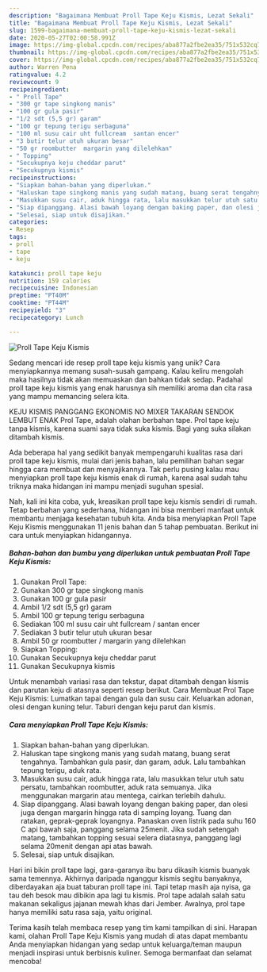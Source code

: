 ```yaml
---
description: "Bagaimana Membuat Proll Tape Keju Kismis, Lezat Sekali"
title: "Bagaimana Membuat Proll Tape Keju Kismis, Lezat Sekali"
slug: 1599-bagaimana-membuat-proll-tape-keju-kismis-lezat-sekali
date: 2020-05-27T02:00:58.991Z
image: https://img-global.cpcdn.com/recipes/aba877a2fbe2ea35/751x532cq70/proll-tape-keju-kismis-foto-resep-utama.jpg
thumbnail: https://img-global.cpcdn.com/recipes/aba877a2fbe2ea35/751x532cq70/proll-tape-keju-kismis-foto-resep-utama.jpg
cover: https://img-global.cpcdn.com/recipes/aba877a2fbe2ea35/751x532cq70/proll-tape-keju-kismis-foto-resep-utama.jpg
author: Warren Pena
ratingvalue: 4.2
reviewcount: 9
recipeingredient:
- " Proll Tape"
- "300 gr tape singkong manis"
- "100 gr gula pasir"
- "1/2 sdt (5,5 gr) garam"
- "100 gr tepung terigu serbaguna"
- "100 ml susu cair uht fullcream  santan encer"
- "3 butir telur utuh ukuran besar"
- "50 gr roombutter  margarin yang dilelehkan"
- " Topping"
- "Secukupnya keju cheddar parut"
- "Secukupnya kismis"
recipeinstructions:
- "Siapkan bahan-bahan yang diperlukan."
- "Haluskan tape singkong manis yang sudah matang, buang serat tengahnya. Tambahkan gula pasir, dan garam, aduk. Lalu tambahkan tepung terigu, aduk rata."
- "Masukkan susu cair, aduk hingga rata, lalu masukkan telur utuh satu persatu, tambahkan roombutter, aduk rata semuanya. Jika menggunakan margarin atau mentega, cairkan terlebih dahulu."
- "Siap dipanggang. Alasi bawah loyang dengan baking paper, dan olesi juga dengan margarin hingga rata di samping loyang. Tuang dan ratakan, geprak-geprak loyangnya. Panaskan oven listrik pada suhu 160 C api bawah saja, panggang selama 25menit. Jika sudah setengah matang, tambahkan topping sesuai selera diatasnya, panggang lagi selama 20menit dengan api atas bawah."
- "Selesai, siap untuk disajikan."
categories:
- Resep
tags:
- proll
- tape
- keju

katakunci: proll tape keju 
nutrition: 159 calories
recipecuisine: Indonesian
preptime: "PT40M"
cooktime: "PT44M"
recipeyield: "3"
recipecategory: Lunch

---
```



![Proll Tape Keju Kismis](https://img-global.cpcdn.com/recipes/aba877a2fbe2ea35/751x532cq70/proll-tape-keju-kismis-foto-resep-utama.jpg)

Sedang mencari ide resep proll tape keju kismis yang unik? Cara menyiapkannya memang susah-susah gampang. Kalau keliru mengolah maka hasilnya tidak akan memuaskan dan bahkan tidak sedap. Padahal proll tape keju kismis yang enak harusnya sih memiliki aroma dan cita rasa yang mampu memancing selera kita.

KEJU KISMIS PANGGANG EKONOMIS NO MIXER TAKARAN SENDOK LEMBUT ENAK Prol Tape, adalah olahan berbahan tape. Prol tape keju tanpa kismis, karena suami saya tidak suka kismis. Bagi yang suka silakan ditambah kismis.

Ada beberapa hal yang sedikit banyak mempengaruhi kualitas rasa dari proll tape keju kismis, mulai dari jenis bahan, lalu pemilihan bahan segar hingga cara membuat dan menyajikannya. Tak perlu pusing kalau mau menyiapkan proll tape keju kismis enak di rumah, karena asal sudah tahu triknya maka hidangan ini mampu menjadi suguhan spesial.


Nah, kali ini kita coba, yuk, kreasikan proll tape keju kismis sendiri di rumah. Tetap berbahan yang sederhana, hidangan ini bisa memberi manfaat untuk membantu menjaga kesehatan tubuh kita. Anda bisa menyiapkan Proll Tape Keju Kismis menggunakan 11 jenis bahan dan 5 tahap pembuatan. Berikut ini cara untuk menyiapkan hidangannya.

<!--inarticleads1-->

##### Bahan-bahan dan bumbu yang diperlukan untuk pembuatan Proll Tape Keju Kismis:

1. Gunakan  Proll Tape:
1. Gunakan 300 gr tape singkong manis
1. Gunakan 100 gr gula pasir
1. Ambil 1/2 sdt (5,5 gr) garam
1. Ambil 100 gr tepung terigu serbaguna
1. Sediakan 100 ml susu cair uht fullcream / santan encer
1. Sediakan 3 butir telur utuh ukuran besar
1. Ambil 50 gr roombutter / margarin yang dilelehkan
1. Siapkan  Topping:
1. Gunakan Secukupnya keju cheddar parut
1. Gunakan Secukupnya kismis


Untuk menambah variasi rasa dan tekstur, dapat ditambah dengan kismis dan parutan keju di atasnya seperti resep berikut. Cara Membuat Prol Tape Keju Kismis: Lumatkan tapai dengan gula dan susu cair. Keluarkan adonan, olesi dengan kuning telur. Taburi dengan keju parut dan kismis. 

<!--inarticleads2-->

##### Cara menyiapkan Proll Tape Keju Kismis:

1. Siapkan bahan-bahan yang diperlukan.
1. Haluskan tape singkong manis yang sudah matang, buang serat tengahnya. Tambahkan gula pasir, dan garam, aduk. Lalu tambahkan tepung terigu, aduk rata.
1. Masukkan susu cair, aduk hingga rata, lalu masukkan telur utuh satu persatu, tambahkan roombutter, aduk rata semuanya. Jika menggunakan margarin atau mentega, cairkan terlebih dahulu.
1. Siap dipanggang. Alasi bawah loyang dengan baking paper, dan olesi juga dengan margarin hingga rata di samping loyang. Tuang dan ratakan, geprak-geprak loyangnya. Panaskan oven listrik pada suhu 160 C api bawah saja, panggang selama 25menit. Jika sudah setengah matang, tambahkan topping sesuai selera diatasnya, panggang lagi selama 20menit dengan api atas bawah.
1. Selesai, siap untuk disajikan.


Hari ini bikin proll tape lagi, gara-garanya ibu baru dikasih kismis buanyak sama temennya. Akhirnya daripada nganggur kismis segitu banyaknya, diberdayakan aja buat taburan proll tape ini. Tapi tetap masih aja nyisa, ga tau deh besok mau dibikin apa lagi tu kismis. Prol tape adalah salah satu makanan sekaligus jajanan mewah khas dari Jember. Awalnya, prol tape hanya memiliki satu rasa saja, yaitu original. 

Terima kasih telah membaca resep yang tim kami tampilkan di sini. Harapan kami, olahan Proll Tape Keju Kismis yang mudah di atas dapat membantu Anda menyiapkan hidangan yang sedap untuk keluarga/teman maupun menjadi inspirasi untuk berbisnis kuliner. Semoga bermanfaat dan selamat mencoba!

